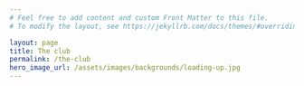```yaml
---
# Feel free to add content and custom Front Matter to this file.
# To modify the layout, see https://jekyllrb.com/docs/themes/#overriding-theme-defaults

layout: page
title: The club
permalink: /the-club
hero_image_url: /assets/images/backgrounds/loading-up.jpg
---
```


